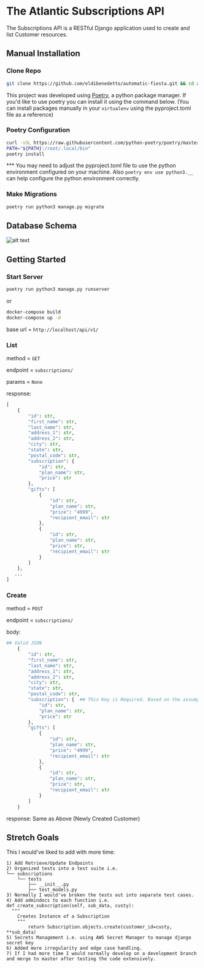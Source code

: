 # The Atlantic Subscriptions API

The Subscriptions API is a RESTful Django application used to create and list Customer resources.
## Manual Installation

### Clone Repo

```bash
git clone https://github.com/eldibenedetto/automatic-fiesta.git && cd automatic-fiesta
```
This project was developed using [Poetry](https://github.com/python-poetry/poetry), a python package manager. If you'd like to use poetry you can install it using the command below. (You can install packages manually in your ```virtualenv``` using the pyproject.toml file as a reference)
### Poetry Configuration
```bash
curl -sSL https://raw.githubusercontent.com/python-poetry/poetry/master/install-poetry.py | python3 -
PATH="${PATH}:/root/.local/bin"
poetry install
```
*** You may need to adjust the pyproject.toml file to use the python environment configured on your machine. Also ```poetry env use python3.__``` can help configure the python environment correctly.

### Make Migrations
```bash
poetry run python3 manage.py migrate
```

## Database Schema
![alt text](https://github.com/eldibenedetto/upgraded-barnacle/blob/main/Screen%20Shot%202021-06-07%20at%2011.59.40%20PM.png?raw=true)

## Getting Started
### Start Server
```bash
poetry run python3 manage.py runserver
```
or 
```bash
docker-compose build
docker-compose up -d
```

base url = ```http://localhost/api/v1/```

### List

method = ```GET```

endpoint = ```subscriptions/```

params = ```None```

response:
```python
[
    {
        "id": str,
        "first_name": str,
        "last_name": str,
        "address_1": str,
        "address_2": str,
        "city": str,
        "state": str,
        "postal_code": str,
        "subscription": {
            "id": str,
            "plan_name": str,
            "price": str
        },
        "gifts": [
            {
                "id": str,
                "plan_name": str,
                "price": "4999",
                "recipient_email": str
            },
            {
                "id": str,
                "plan_name": str,
                "price": str,
                "recipient_email": str
            }
        ]
    },
   ...
]
```
### Create
method = ```POST```

endpoint = ```subscriptions/```

body:
```python
## Valid JSON
    {
        "id": str,
        "first_name": str,
        "last_name": str,
        "address_1": str,
        "address_2": str,
        "city": str,
        "state": str,
        "postal_code": str,
        "subscription": {  ## This Key is Required. Based on the assumption that a Customer must have some kind of subscription
            "id": str,
            "plan_name": str,
            "price": str
        },
        "gifts": [
            {
                "id": str,
                "plan_name": str,
                "price": "4999",
                "recipient_email": str
            },
            {
                "id": str,
                "plan_name": str,
                "price": str,
                "recipient_email": str
            }
        ]
    }
```

response: Same as Above (Newly Created Customer)

## Stretch Goals
This I would've liked to add with more time:
```
1) Add Retrieve/Update Endpoints
2) Organized tests into a test suite i.e.
└── subscriptions
    └── tests
        ├── __init__.py
        ├── test_models.py
3) Normally I would've broken the tests out into separate test cases.
4) Add admindocs to each function i.e.
def create_subscription(self, sub_data, custy):
  """
    Creates Instance of a Subscription
    """
		return Subscription.objects.create(customer_id=custy, **sub_data)
5) Secrets Management i.e. using AWS Secret Manager to manage django secret key
6) Added more irregularity and edge case handling.
7) If I had more time I would normally develop on a development branch and merge to master after testing the code extensively.
```
